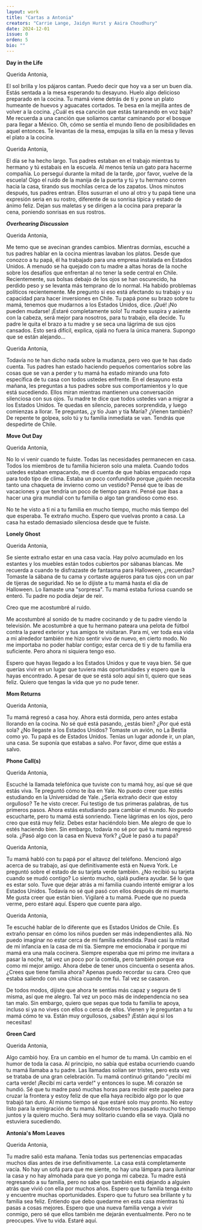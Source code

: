 ```yaml
---
layout: work
title: "Cartas a Antonia"
creators: "Carrie Lange, Jaidyn Hurst y Aaira Choudhury"
date: 2024-12-01
issue: 0
orden: 5
bio: ""
---
```


**Day in the Life**

Querida Antonia,

El sol brilla y los pájaros cantan. Puedo decir que hoy va a ser un buen
día. Estás sentada a la mesa esperando tu desayuno. Huelo algo delicioso
preparado en la cocina. Tu mamá viene detrás de ti y pone un plato
humeante de huevos y aguacates cortados. Te besa en la mejilla antes de
volver a la cocina. ¿Cuál es esa canción que estás tarareando en voz
baja? Me recuerda a una canción que solíamos cantar caminando por el
bosque para llegar a México. Oh, cómo se sentía el mundo lleno de
posibilidades en aquel entonces. Te levantas de la mesa, empujas la
silla en la mesa y llevas el plato a la cocina.

Querida Antonia,

El día se ha hecho largo. Tus padres estaban en el trabajo mientras tu
hermano y tú estabais en la escuela. Al menos tenía un gato para hacerme
compañía. Lo perseguí durante la mitad de la tarde, ¡por favor, vuelve
de la escuela! Oigo el ruido de la manija de la puerta y tú y tu hermano
corren hacia la casa, tirando sus mochilas cerca de los zapatos. Unos
minutos después, tus padres entran. Ellos susurran el uno al otro y tu
papá tiene una expresión seria en su rostro, diferente de su sonrisa
típica y estado de ánimo feliz. Dejan sus maletas y se dirigen a la
cocina para preparar la cena, poniendo sonrisas en sus rostros.

**_Overhearing Discussion_**

Querida Antonia,

Me temo que se avecinan grandes cambios. Mientras dormías, escuché a tus
padres hablar en la cocina mientras lavaban los platos. Desde que
conozco a tu papá, él ha trabajado para una empresa instalada en Estados
Unidos. A menudo se ha quejado con tu madre a altas horas de la noche
sobre los desafíos que enfrentan al no tener la sede central en Chile.
Recientemente, sus bolsas debajo de los ojos se han oscurecido, ha
perdido peso y se levanta más temprano de lo normal. Ha habido problemas
políticos recientemente. Me pregunto si eso está afectando su trabajo y
su capacidad para hacer inversiones en Chile. Tu papá pone su brazo
sobre tu mamá, tenemos que mudarnos a los Estados Unidos, dice. ¡Qué!
¡No pueden mudarse! ¡Estaré completamente solo! Tu madre suspira y
asiente con la cabeza, será mejor para nosotros, para tu trabajo, ella
decide. Tu padre le quita el brazo a tu madre y se seca una lágrima de
sus ojos cansados. Esto será difícil, explica, ojalá no fuera la única
manera. Supongo que se están alejando...


Querida Antonia,

Todavía no te han dicho nada sobre la mudanza, pero veo que te has dado
cuenta. Tus padres han estado haciendo pequeños comentarios sobre las
cosas que se van a perder y tu mamá ha estado mirando una foto
específica de tu casa con todos ustedes enfrente. En el desayuno esta
mañana, les preguntas a tus padres sobre sus comportamientos y lo que
está sucediendo. Ellos miran mientras mantienen una conversación
silenciosa con sus ojos. Tu madre te dice que todos ustedes van a migrar
a los Estados Unidos. Te quedas en silencio, pareces sorprendida, y
luego comienzas a llorar. Te preguntas, ¿y tío Juan y tía María? ¿Vienen
también? De repente te golpea, solo tú y tu familia inmediata se van.
Tendrás que despedirte de Chile.


**Move Out Day**

Querida Antonia,

No lo vi venir cuando te fuiste. Todas las necesidades permanecen en
casa. Todos los miembros de tu familia hicieron solo una maleta. Cuando
todos ustedes estaban empacando, me di cuenta de que habías
empacado ropa para todo tipo de clima. Estaba un poco confundido
porque ¿quién necesita tanto una chaqueta de invierno como un vestido?
Pensé que te ibas de vacaciones y que tendría un poco de tiempo para mí.
Pensé que ibas a hacer una gira mundial con tu familia o algo tan
grandioso como eso.

No te he visto a ti ni a tu familia en mucho tiempo, mucho más tiempo
del que esperaba. Te extraño mucho. Espero que vuelvas pronto a casa. La
casa ha estado demasiado silenciosa desde que te fuiste.


**Lonely Ghost**


Querida Antonia, 

Se siente extraño estar en una casa vacía. Hay polvo acumulado en los
estantes y los muebles están todos cubiertos por sábanas blancas. Me
recuerda a cuando te disfrazaste de fantasma para Halloween, ¿recuerdas?
Tomaste la sábana de tu cama y cortaste agujeros para tus ojos con un
par de tijeras de seguridad. No se lo dijiste a tu mamá hasta el día de
Halloween. Lo llamaste una "sorpresa". Tu mamá estaba furiosa cuando se
enteró. Tu padre no podía dejar de reír.

Creo que me acostumbré al ruido.

Me acostumbré al sonido de tu madre cocinando y de tu padre viendo la
televisión. Me acostumbré a que tu hermano pateara una pelota de fútbol
contra la pared exterior y tus amigos te visitaran. Para mí, ver toda
esa vida a mi alrededor también me hizo sentir vivo de nuevo, en cierto
modo. No me importaba no poder hablar contigo; estar cerca de ti y de tu
familia era suficiente. Pero ahora ni siquiera tengo eso.

Espero que hayas llegado a los Estados Unidos y que te vaya bien. Sé que
querías vivir en un lugar que tuviera más oportunidades y espero que la
hayas encontrado. A pesar de que se está solo aquí sin ti, quiero que
seas feliz. Quiero que tengas la vida que yo no pude tener.


**Mom Returns**

Querida Antonia,

Tu mamá regresó a casa hoy. Ahora está dormida, pero antes estaba
llorando en la cocina. No sé qué está pasando, ¿estás bien? ¿Por qué
está sola? ¿No llegaste a los Estados Unidos? Tomaste un avión, no La
Bestia como yo. Tu papá es de Estados Unidos. Tenías un lugar adonde ir,
un plan, una casa. Se suponía que estabas a salvo. Por favor, dime que
estás a salvo.



**Phone Call(s)**

Querida Antonia,

Escuché la llamada telefónica que tuviste con tu mamá hoy, así que sé
que estás viva. Te preguntó cómo te iba en Yale. No puedo creer que
estés estudiando en la Universidad de Yale. ¿Sería extraño decir que
estoy orgulloso? Te he visto crecer. Fui testigo de tus primeras
palabras, de tus primeros pasos. Ahora estás estudiando para cambiar el
mundo. No puedo escucharte, pero tu mamá está sonriendo. Tiene lágrimas
en los ojos, pero creo que está muy feliz. Debes estar haciéndolo bien.
Me alegro de que lo estés haciendo bien. Sin embargo, todavía no sé por
qué tu mamá regresó sola. ¿Pasó algo con la casa en Nueva York? ¿Qué le
pasó a tu papá?

Querida Antonia,

Tu mamá habló con tu papá por el altavoz del teléfono. Mencionó algo
acerca de su trabajo, así que definitivamente está en Nueva York. Le
preguntó sobre el estado de su tarjeta verde también. ¿No recibió su
tarjeta cuando se mudó contigo? Lo siento mucho, ojalá pudiera ayudar.
Sé lo que es estar solo. Tuve que dejar atrás a mi familia cuando
intenté emigrar a los Estados Unidos. Todavía no sé qué pasó con ellos
después de mi muerte. Me gusta creer que están bien. Vigilaré a tu mamá.
Puede que no pueda verme, pero estaré aquí. Espero que cuente para algo.

Querida Antonia,

Te escuché hablar de lo diferente que es Estados Unidos de Chile. Es
extraño pensar en cómo los niños pueden ser más independientes allá. No
puedo imaginar no estar cerca de mi familia extendida. Pasé casi la
mitad de mi infancia en la casa de mi tía. Siempre me emocionaba ir
porque mi mamá era una mala cocinera. Siempre esperaba que mi primo me
invitara a pasar la noche, tal vez un poco por la comida, pero también
porque era como mi mejor amigo. Ahora debe de tener unos cincuenta o
sesenta años. ¿Crees que tiene familia ahora? Apenas puedo recordar su
cara. Creo que estaba saliendo con una chica cuando me fui. Tal vez se
casaron.


De todos modos, dijiste que ahora te sentías más capaz y segura de ti
misma, así que me alegro. Tal vez un poco más de independencia no sea
tan malo. Sin embargo, quiero que sepas que toda tu familia te apoya,
incluso si ya no vives con ellos o cerca de ellos. Vienen y le preguntan
a tu mamá cómo te va. Están muy orgullosos, ¿sabes? ¡Están aquí si los
necesitas!

**Green Card**

Querida Antonia,

Algo cambió hoy. Era un cambio en el humor de tu mamá. Un cambio en el
humor de toda la casa. Al principio, no sabía qué estaba ocurriendo
cuando tu mamá llamaba a tu padre. Las llamadas solían ser tristes, pero
esta vez se trataba de una gran celebración. Tu mamá continuó gritando
"¡recibí mi carta verde! ¡Recibí mi carta verde!" y entonces lo supe. Mi
corazón se hundió. Sé que tu madre pasó muchas horas para recibir este
papeleo para cruzar la frontera y estoy feliz de que ella haya recibido
algo por lo que trabajó tan duro. Al mismo tiempo sé que estaré solo muy
pronto. No estoy listo para la emigración de tu mamá. Nosotros hemos
pasado mucho tiempo juntos y la quiero mucho. Será muy solitario cuando
ella se vaya. Ojalá no estuviera sucediendo.


**Antonia's Mom Leaves**

Querida Antonia,

Tu madre salió esta mañana. Tenía todas sus pertenencias empacadas
muchos días antes de irse definitivamente. La casa está completamente
vacía. No hay un sofá para que me siente, no hay una lámpara para
iluminar la casa y no hay almohada para que yo ponga mi cabeza. Tu madre
está regresando a su familia, pero no sabe que también está dejando a
alguien atrás que vivió con ella por muchos años. Espero que tu familia
tenga éxito y encuentre muchas oportunidades. Espero que tu futuro sea
brillante y tu familia sea feliz. Entiendo que debo quedarme en esta
casa mientras tú pasas a cosas mejores. Espero que una nueva familia
venga a vivir conmigo, pero sé que ellos también me dejarán
eventualmente. Pero no te preocupes. Vive tu vida. Estaré aquí.
